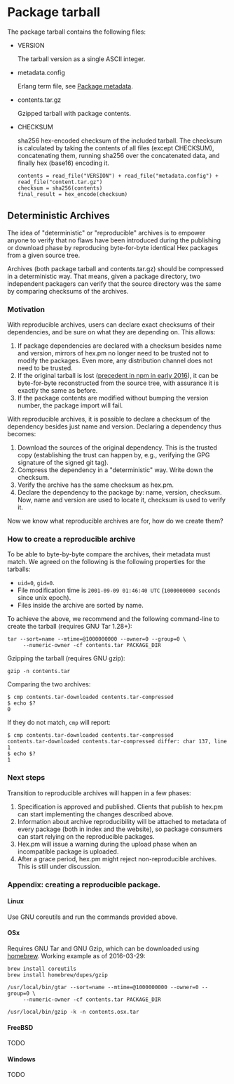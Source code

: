 # Package tarball

The package tarball contains the following files:

  * VERSION

    The tarball version as a single ASCII integer.

  * metadata.config

    Erlang term file, see [Package metadata](https://github.com/hexpm/specifications/blob/master/package_metadata.md).

  * contents.tar.gz

    Gzipped tarball with package contents.

  * CHECKSUM

    sha256 hex-encoded checksum of the included tarball. The checksum is calculated by taking the contents of all files (except CHECKSUM), concatenating them, running sha256 over the concatenated data, and finally hex (base16) encoding it.

        contents = read_file("VERSION") + read_file("metadata.config") + read_file("content.tar.gz")
        checksum = sha256(contents)
        final_result = hex_encode(checksum)


## Deterministic Archives

The idea of "deterministic" or "reproducible" archives is to empower anyone to
verify that no flaws have been introduced during the publishing or download
phase by reproducing byte-for-byte identical Hex packages from a given source
tree.

Archives (both package tarball and contents.tar.gz) should be compressed in a
deterministic way. That means, given a package directory, two independent
packagers can verify that the source directory was the same by comparing
checksums of the archives.

### Motivation

With reproducible archives, users can declare exact checksums of their
dependencies, and be sure on what they are depending on. This allows:

1. If package dependencies are declared with a checksum besides name and
   version, mirrors of hex.pm no longer need to be trusted not to modify the
   packages. Even more, any distribution channel does not need to be trusted.
2. If the original tarball is lost ([precedent in npm in early 2016][1]), it
   can be byte-for-byte reconstructed from the source tree, with assurance it
   is exactly the same as before.
3. If the package contents are modified without bumping the version number, the
   package import will fail.

With reproducible archives, it is possible to declare a checksum of the
dependency besides just name and version. Declaring a dependency thus becomes:

1. Download the sources of the original dependency. This is the trusted copy
   (establishing the trust can happen by, e.g., verifying the GPG signature of
   the signed git tag).
2. Compress the dependency in a "deterministic" way. Write down the checksum.
3. Verify the archive has the same checksum as hex.pm.
4. Declare the dependency to the package by: name, version, checksum. Now, name
   and version are used to locate it, checksum is used to verify it.

Now we know what reproducible archives are for, how do we create them?

### How to create a reproducible archive

To be able to byte-by-byte compare the archives, their metadata must match. We
agreed on the following is the following properties for the tarballs:

* `uid=0`, `gid=0`.
* File modification time is `2001-09-09 01:46:40 UTC` (`1000000000 seconds`
  since unix epoch).
* Files inside the archive are sorted by name.

To achieve the above, we recommend and the following command-line to create the
tarball (requires GNU Tar 1.28+):

    tar --sort=name --mtime=@1000000000 --owner=0 --group=0 \
         --numeric-owner -cf contents.tar PACKAGE_DIR

Gzipping the tarball (requires GNU gzip):

    gzip -n contents.tar

Comparing the two archives:

    $ cmp contents.tar-downloaded contents.tar-compressed
    $ echo $?
    0

If they do not match, `cmp` will report:

    $ cmp contents.tar-downloaded contents.tar-compressed
    contents.tar-downloaded contents.tar-compressed differ: char 137, line 1
    $ echo $?
    1

### Next steps

Transition to reproducible archives will happen in a few phases:

1. Specification is approved and published. Clients that publish to hex.pm can
   start implementing the changes described above.
2. Information about archive reproducibility will be attached to metadata of
   every package (both in index and the website), so package consumers can
   start relying on the reproducible packages.
3. Hex.pm will issue a warning during the upload phase when an incompatible
   package is uploaded.
4. After a grace period, hex.pm might reject non-reproducible archives. This is
   still under discussion.

### Appendix: creating a reproducible package.

#### Linux

Use GNU coreutils and run the commands provided above.

#### OSx

Requires GNU Tar and GNU Gzip, which can be downloaded using [homebrew][2].
Working example as of 2016-03-29:

    brew install coreutils
    brew install homebrew/dupes/gzip

    /usr/local/bin/gtar --sort=name --mtime=@1000000000 --owner=0 --group=0 \
         --numeric-owner -cf contents.tar PACKAGE_DIR

    /usr/local/bin/gzip -k -n contents.osx.tar

#### FreeBSD

TODO

#### Windows

TODO

[1]: https://medium.com/@azerbike/i-ve-just-liberated-my-modules-9045c06be67c
[2]: http://brew.sh/
